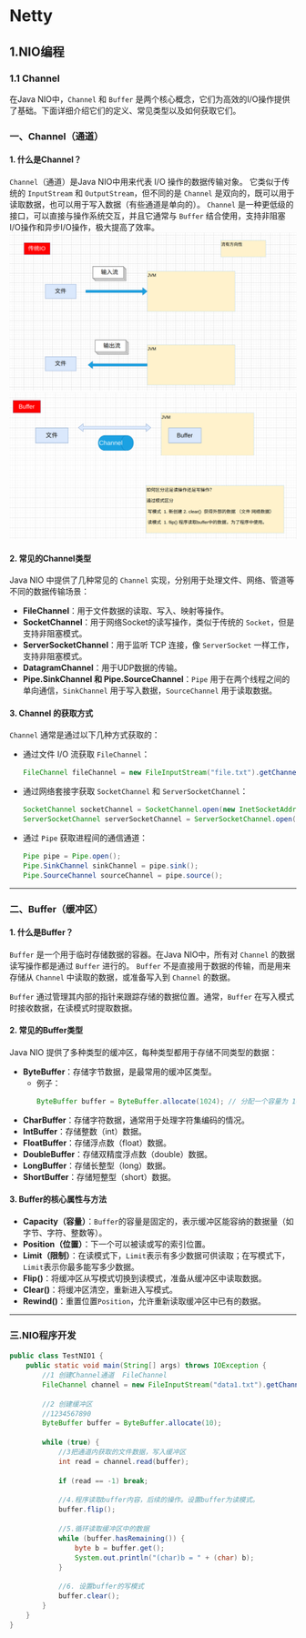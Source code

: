 # Netty
## 1.NIO编程
### 1.1 Channel
在Java NIO中，`Channel` 和 `Buffer` 是两个核心概念，它们为高效的I/O操作提供了基础。下面详细介绍它们的定义、常见类型以及如何获取它们。

### 一、Channel（通道）

#### 1. 什么是Channel？
`Channel`（通道）是Java NIO中用来代表 I/O 操作的数据传输对象。
它类似于传统的 `InputStream` 和 `OutputStream`，但不同的是 `Channel` 是双向的，既可以用于读取数据，也可以用于写入数据（有些通道是单向的）。
`Channel` 是一种更低级的接口，可以直接与操作系统交互，并且它通常与 `Buffer` 结合使用，支持非阻塞I/O操作和异步I/O操作，极大提高了效率。
![img.png](img/IOStream.png)
![img.png](img/channel.png)
#### 2. 常见的Channel类型
Java NIO 中提供了几种常见的 `Channel` 实现，分别用于处理文件、网络、管道等不同的数据传输场景：

- **FileChannel**：用于文件数据的读取、写入、映射等操作。
- **SocketChannel**：用于网络Socket的读写操作，类似于传统的 `Socket`，但是支持非阻塞模式。
- **ServerSocketChannel**：用于监听 TCP 连接，像 `ServerSocket` 一样工作，支持非阻塞模式。
- **DatagramChannel**：用于UDP数据的传输。
- **Pipe.SinkChannel 和 Pipe.SourceChannel**：`Pipe` 用于在两个线程之间的单向通信，`SinkChannel` 用于写入数据，`SourceChannel` 用于读取数据。


#### 3. Channel 的获取方式
`Channel` 通常是通过以下几种方式获取的：
- 通过文件 I/O 流获取 `FileChannel`：
  ```java
  FileChannel fileChannel = new FileInputStream("file.txt").getChannel();
  ```

- 通过网络套接字获取 `SocketChannel` 和 `ServerSocketChannel`：
  ```java
  SocketChannel socketChannel = SocketChannel.open(new InetSocketAddress("localhost", 8080));
  ServerSocketChannel serverSocketChannel = ServerSocketChannel.open();
  ```

- 通过 `Pipe` 获取进程间的通信通道：
  ```java
  Pipe pipe = Pipe.open();
  Pipe.SinkChannel sinkChannel = pipe.sink();
  Pipe.SourceChannel sourceChannel = pipe.source();
  ```

---

### 二、Buffer（缓冲区）

#### 1. 什么是Buffer？
`Buffer` 是一个用于临时存储数据的容器。在Java NIO中，所有对 `Channel` 的数据读写操作都是通过 `Buffer` 进行的。
`Buffer` 不是直接用于数据的传输，而是用来存储从 `Channel` 中读取的数据，或准备写入到 `Channel` 的数据。

`Buffer` 通过管理其内部的指针来跟踪存储的数据位置。通常，`Buffer` 在写入模式时接收数据，在读模式时提取数据。

#### 2. 常见的Buffer类型
Java NIO 提供了多种类型的缓冲区，每种类型都用于存储不同类型的数据：

- **ByteBuffer**：存储字节数据，是最常用的缓冲区类型。
    - 例子：
      ```java
      ByteBuffer buffer = ByteBuffer.allocate(1024); // 分配一个容量为 1024 字节的缓冲区
      ```
- **CharBuffer**：存储字符数据，通常用于处理字符集编码的情况。
- **IntBuffer**：存储整数（int）数据。
- **FloatBuffer**：存储浮点数（float）数据。
- **DoubleBuffer**：存储双精度浮点数（double）数据。
- **LongBuffer**：存储长整型（long）数据。
- **ShortBuffer**：存储短整型（short）数据。

#### 3. Buffer的核心属性与方法
- **Capacity（容量）**：`Buffer`的容量是固定的，表示缓冲区能容纳的数据量（如字节、字符、整数等）。
- **Position（位置）**：下一个可以被读或写的索引位置。
- **Limit（限制）**：在读模式下，`Limit`表示有多少数据可供读取；在写模式下，`Limit`表示你最多能写多少数据。
- **Flip()**：将缓冲区从写模式切换到读模式，准备从缓冲区中读取数据。
- **Clear()**：将缓冲区清空，重新进入写模式。
- **Rewind()**：重置位置`Position`，允许重新读取缓冲区中已有的数据。

---

### 三.NIO程序开发
```java
public class TestNIO1 {
    public static void main(String[] args) throws IOException {
        //1 创建Channel通道  FileChannel
        FileChannel channel = new FileInputStream("data1.txt").getChannel();

        //2 创建缓冲区
        //1234567890
        ByteBuffer buffer = ByteBuffer.allocate(10);

        while (true) {
            //3把通道内获取的文件数据，写入缓冲区
            int read = channel.read(buffer);

            if (read == -1) break;

            //4.程序读取buffer内容，后续的操作。设置buffer为读模式。
            buffer.flip();

            //5.循环读取缓冲区中的数据
            while (buffer.hasRemaining()) {
                byte b = buffer.get();
                System.out.println("(char)b = " + (char) b);
            }

            //6. 设置buffer的写模式
            buffer.clear();
        }
    }
}
```